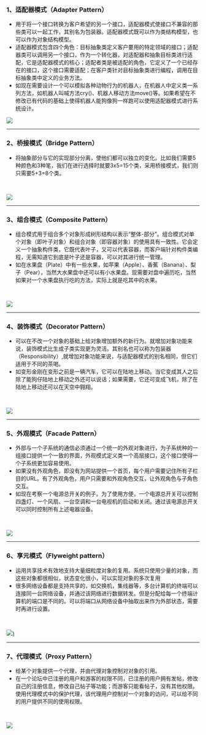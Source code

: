 ### 1、适配器模式（Adapter Pattern）
* 用于将一个接口转换为客户希望的另一个接口，适配器模式使接口不兼容的那些类可以一起工作，其别名为包装器。适配器模式既可以作为类结构模型，也可以作为对象结构模型。
* 适配器模式包含四个角色：目标抽象类定义客户要用的特定领域的接口；适配器类可以调用另一个接口，作为一个转化器，对适配器和抽象目标类进行适配，它是适配器模式的核心；适配者类是被适配的角色，它定义了一个已经存在的接口，这个接口需要适配；在客户类针对目标抽象类进行编程，调用在目标抽象类中定义的业务方法。
* 如现在需要设计一个可以模拟各种动物行为的机器人，在机器人中定义类一系列方法，如机器人叫喊方法cry()、机器人移动方法move()等。如果希望在不修改已有代码的基础上使得机器人能狗像狗一样跑可以使用适配器模式进行系统设计。

![](https://www.plantuml.com/plantuml/png/SoWkIImgAStDuL9_sT3qihNtwSmLprOiVBgddoiphoIrA2qnELKXA3yflwIQIm48j9EBAZKq5QmKol8pKo0YkVbbgGYXMgxadCJYOWMN_7IeZlB4l7GqBKMbUSWw45eSKn8BWBQIQ9TJPb4AL4j9UMfgIaugchQqd4hikaYr3-541Jsz6Zj8o22Bwke2HO5yBf3fc4fXmWYr804kXzIy560S0000)
***
### 2、桥接模式（Bridge Pattern）
* 将抽象部分与它的实现部分分离，使他们都可以独立的变化。比如我们需要5种颜色和3种笔，我们在进行选择时就要3x5=15个类，采用桥接模式，我们则只需要5+3=8个类。
<br>

![](https://www.plantuml.com/plantuml/png/fL51JiCm4BplArRYG12q3-YXgk302GbH9CvRUoaMZXFP3WXHlW1lwA4IZ-0xv1qacrhogQf23b5cFACPJnOXaezDQU6qtUxQprtxlVtz-G8mBh9_9CLuLTdAlmDsp_cAQ-fEYcNqngsnPdV_LlF57Zeg-GndBvNHy06WB8M0Twn7c0VljMTsezsNjk7HveSd4_aVqQIUHxYxiN0wtSo7qK7kdnFzbN8iBND2WdC2Q1MY9nLnQ7QR1ZrH_JdEzZgf6ZWAAkIDeaZbHA0zlHQ7_lQo96ibux0-xMJMnujlZDQMZz6d5ZXfwibctdr1CkUSfES4zB3gSPflmKutfVq3)
***
### 3、组合模式（Composite Pattern）
* 组合模式用于组合多个对象形成树形结构以表示“整体-部分”。组合模式对单个对象（即叶子对象）和组合对象（即容器对象）的使用具有一致性。它会定义一个抽象构件类，它既代表叶子，又可以代表容器，而客户端针对构件类编程，无需知道它到底是叶子还是容器，可以对其进行统一管理。
* 如在水果盘（Plate）中有一些水果，如苹果（Apple）、香蕉（Banana）、梨子（Pear），当然大水果盘中还可以有小水果盘。现需要对盘中遍历吃，当然如果对一个水果盘执行吃的方法，实际上就是吃其中的水果。
<br>

![](https://www.plantuml.com/plantuml/png/SoWkIImgAStDuL9_lhlbwOIEPoiMFjtJpvMOL5nIb9XSef2SarXShE1RwPgJcfkQLrBDfG04sgc99HgQ2bPb-PafNBLS43ME1GKvgSZogD9EYNb0Y5i-83Mn29iis5W5NTqQEuGhk226eOk2Z40NWvcUarW2TPnkJcPnYOALOr5HOgKFa8dX8uX0OagA1jmOXLG8ZQAYA3KtlomLjw9QBf2jw6w72kRhwY89AbWfv82Suf2QbmAC3000)

***
### 4、装饰模式（Decorator Pattern）
* 可以在不改一个对象的基础上给对象增加额外的新行为。就增加对象功能来说，装饰模式比生成子类实现更为灵活。其别名也可以称为包装器（Responsibility）,就增加对象功能来说，与适配器模式的别名相同，但它们适用于不同的茶喝。
* 如变形金刚在变形之前是一辆汽车，它可以在陆地上移动。当它变成其人之后除了能狗仔陆地上移动之外还可以说话；如果需要，它还可变成飞机，除了在陆地上移动还可以在天空中翱翔。
<br>

![](https://www.plantuml.com/plantuml/png/SoWkIImgAStDuL9_iRZrvT8DBnfQdwrO-7HFFrTcNabgKLfYSgf2I55YNd5QVb5kDPS246ZdvfUbQcWgM9NbPwPmrN8bvoGM5oiu9nP1fO4i3KryAZCIyz9JeQfrIs26ArWXB8BeXYhKW0ihm1LZDnzeiuAUNeqTmXo84RX4y_Nq4A8ALYLm1L2N1kKdvPT0VGLcut5AS68bmYKm0nmpYm9o4lDIeMR0k7YCISj1CGPiguAkReqTrCrSC3DG11rIyrA0aGW0)
***
### 5、外观模式（Facade Pattern）
* 外部与一个子系统的通信必须通过一个统一的外观对象进行，为子系统种的一组接口提供一个一致的界面，外观模式定义类一个高层接口，这个接口使得一个子系统更加容易使用。
* 如果没有外观角色，即没有为网站提供一个首页，每个用户需要记住所有子栏目的URL。有了外观角色，用户只需要和外观角色交互，让外观角色与子角色交互。
* 如现在考察一个电源总开关的例子。为了使用方便，一个电源总开关可以控制四盏灯、一个风扇、一台空调和一台电视机的启动和关闭。通过该电源总开关可以同时控制所有上述电器设备。
<br>

![](http://www.plantuml.com/plantuml/png/ZL8zQ_Cm4DxrAsvx4rviBvqC3Ic5TEcMRYN3OSlsWNmorjKPGlzxhv8f2TXWB-RvkDCz9ns3u2XVlJF_Ef4Xb4KnEEHV9gzyNrGEGyXgmdR4taG4RvRjYEvy9Qcw4rPOsvi1_J97RHUWX7Vzo-S5de7jTKPFb-HfaDLnGauGAqKlDBvwhad8Q-iaoAJ2XtLseg1q9Fyl7BtR9ydpRW_bvAcUSTFy4TycZPv6cOSTV8W7GdcMaRXDPT6nhMTggKbkszsFIRSNtcrYKv5Ps1HasI5j0CfuKwicpRIgFIPOjTtTd2OWom9vVe05kpbQhlMz_G00)
***
### 6、享元模式（Flyweight pattern）
* 运用共享技术有效地支持大量细粒度对象的复用。系统只使用少量的对象，而这些对象都很相似，状态变化很小，可以实现对象的多次复用
* 很多网络设备都是支持共享的，如交换机，集线器等，多台计算机的终端可以连接同一台网络设备，并通过该网络进行数据转发。但是分配给每一个终端计算机的端口是不同的。可以将端口从网络设备中抽取出来作为外部状态，需要时再进行设置。
<br>

![](http://www.plantuml.com/plantuml/png/hPB1IiGm48RlUOgvsKNQzLnmMK74WuYm-mAn7Rl1DYd9T9T5VNUJJjWoe1UnXqB_RpB_FvDk0sbFqz2hgmFH6EhrUkorJKhLk67Tz3g4iZMwytfGobX2_wORX6Uaa_FlztWq3NueYCzrXxG_ZrYieDwHDxPZUGfOl3XFCCPNP4TdMlMbvjR03HvqGywVkK_Ppbg0-ivxVNuoWU0MB9xWyirrv4ZtUnoCrJtKniQo6xOKNOlL9Pv8NN18e9WvnX9i6IXvvFhLR2BH7ltid-5bhjt9K7F80oK7kHF68i7VT_WulVvg5Da_kIIGRHAM9nFCFdoOvO0aoTAMSp1VSaGtNWrKrUS6v9t4MNwInMM3Axtf3bHkH17K-QTIKgwgpJoOsg9jfw7_1W00))
***
### 7、代理模式（Proxy Pattern）
* 给某个对象提供一个代理，并由代理对象控制对对象的引用。
* 在一个论坛中已注册的用户和游客的权限不同，已注册的用户拥有发帖，修改自己的注册信息，修改自己帖子等功能；而游客只能看帖子，没有其他权限。使用代理模式中的保护代理，该代理用户控制对一个对象的访问，可以给不同的用户提供不同的使用权限。
<br>

![](http://www.plantuml.com/plantuml/png/lP9DIyD048Rl-olcPaMoyHneg7WIH8hW3zWc4pimknjs9gb5_U-I1Z-wVdWHR-5z9yFp3BiITKa7p-PagzfBLPOzkp0bjec-RDY952sv--IyCHGKK-SQX8kDQ7ADhZ5v4g4O7Wq0m9cFBNNxEy5q5RguE8LgZDJEtKYukucAnsa_R9XaEnLp_77Hvt51lSOHUK51WQUlr_hP773X5Xt_9LTU_4gM0xt3h5DysCz4HV-MGdMC34i8kCiyvfyEmb1Dxaiu_o-rdswUoO6rJ_KNpyDaYj-DvUkAeiuFSSc4GS7QEh-iMM5e1yyl)
